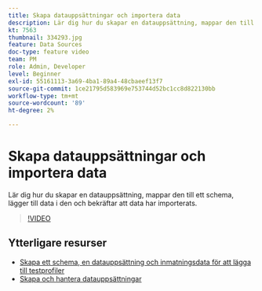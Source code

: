 ```yaml
---
title: Skapa datauppsättningar och importera data
description: Lär dig hur du skapar en datauppsättning, mappar den till ett schema, lägger till data i den och bekräftar att data har importerats.
kt: 7563
thumbnail: 334293.jpg
feature: Data Sources
doc-type: feature video
team: PM
role: Admin, Developer
level: Beginner
exl-id: 55161113-3a69-4ba1-89a4-48cbaeef13f7
source-git-commit: 1ce21795d583969e753744d52bc1cc8d822130bb
workflow-type: tm+mt
source-wordcount: '89'
ht-degree: 2%

---
```


# Skapa datauppsättningar och importera data

Lär dig hur du skapar en datauppsättning, mappar den till ett schema, lägger till data i den och bekräftar att data har importerats.

>[!VIDEO](https://video.tv.adobe.com/v/334293?quality=12)

## Ytterligare resurser

* [Skapa ett schema, en datauppsättning och inmatningsdata för att lägga till testprofiler](https://experienceleague.adobe.com/docs/journey-optimizer/using/orchestrate-journeys/about-journeys/creating-test-profiles.html)
* [Skapa och hantera datauppsättningar](https://experienceleague.adobe.com/docs/experience-platform/catalog/datasets/user-guide.html)
